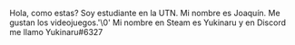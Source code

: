 Hola, como estas?
 Soy estudiante en la UTN.
 Mi nombre es Joaquín.
 Me gustan los videojuegos.'\0'
 Mi nombre en Steam es Yukinaru y en Discord me llamo Yukinaru#6327